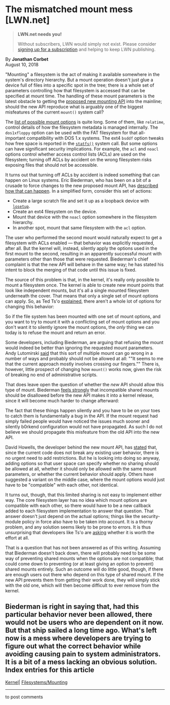 # The mismatched mount mess [LWN.net]

> **LWN.net needs you!**
> 
> Without subscribers, LWN would simply not exist. Please consider [signing up for a subscription](/Promo/nst-nag2/subscribe) and helping to keep LWN publishing. 

By **Jonathan Corbet**  
August 10, 2018 

"Mounting" a filesystem is the act of making it available somewhere in the system's directory hierarchy. But a mount operation doesn't just glue a device full of files into a specific spot in the tree; there is a whole set of parameters controlling how that filesystem is accessed that can be specified at mount time. The handling of these mount parameters is the latest obstacle to getting the [proposed new mounting API](/Articles/759499/) into the mainline; should the new API reproduce what is arguably one of the biggest misfeatures of the current `mount()` system call? 

The [list of possible mount options](http://man7.org/linux/man-pages/man8/mount.8.html#FILESYSTEM-INDEPENDENT_MOUNT_OPTIONS) is quite long. Some of them, like `relatime`, control details of how the filesystem metadata is managed internally. The `dos1xfloppy` option can be used with the FAT filesystem for that all-important compatibility with DOS 1.x systems. The ext4 `bsddf` option tweaks how free space is reported in the [`statfs()`](http://man7.org/linux/man-pages/man2/statfs.2.html) system call. But some options can have significant security implications. For example, the `acl` and `noacl` options control whether access control lists (ACLs) are used on the filesystem; turning off ACLs by accident on the wrong filesystem risks exposing files that should not be accessible. 

It turns out that turning off ACLs by accident is indeed something that can happen on Linux systems. Eric Biederman, who has been on a bit of a crusade to force changes to the new proposed mount API, has [described how that can happen](/ml/linux-kernel/87d0uqpba5.fsf@xmission.com/). In a simplified form, consider this set of actions: 

  * Create a large scratch file and set it up as a loopback device with [`losetup`](http://man7.org/linux/man-pages/man8/losetup.8.html). 
  * Create an ext4 filesystem on the device. 
  * Mount that device with the `noacl` option somewhere in the filesystem hierarchy. 
  * In another spot, mount that same filesystem with the `acl` option. 



The user who performed the second mount would naturally expect to get a filesystem with ACLs enabled — that behavior was explicitly requested, after all. But the kernel will, instead, silently apply the options used in the first mount to the second, resulting in an apparently successful mount with parameters other than those that were requested. Biederman's chief complaint is that the new API will behave in the same way; he has stated his intent to block the merging of that code until this issue is fixed. 

The source of this problem is that, in the kernel, it's really only possible to mount a filesystem once. The kernel is able to create new mount points that look like independent mounts, but it's all a single mounted filesystem underneath the cover. That means that only a single set of mount options can apply. So, as Ted Ts'o [explained](/ml/linux-kernel/20180810153902.GH21087@thunk.org/), there aren't a whole lot of options for changing this behavior: 

So if the file system has been mounted with one set of mount options, and you want to try to mount it with a conflicting set of mount options and you don't want it to silently ignore the mount options, the *only* thing we can today is to refuse the mount and return an error. 

Some developers, including Biederman, are arguing that refusing the mount would indeed be better than ignoring the requested mount parameters. Andy Lutomirski [said](/ml/linux-kernel/CALCETrXC8Z-q+PzzqMC-McA7UdmFubVcs2dVsT0Dt+GbSqjF5A@mail.gmail.com/) that this sort of multiple mount can go wrong in a number of ways and probably should not be allowed at all: ""It seems to me that the current approach mostly involves crossing our fingers."" There is, however, little prospect of changing how `mount()` works now, given the risk of breaking no end of administrative scripts. 

That does leave open the question of whether the _new_ API should allow this type of mount. Biederman [feels strongly](/ml/linux-kernel/87in4jwo6i.fsf@xmission.com/) that incompatible shared mounts should be disallowed before the new API makes it into a kernel release, since it will become much harder to change afterward: 

The fact that these things happen silently and you have to be on your toes to catch them is fundamentally a bug in the API. If the mount request had simply failed people would have noticed the issues much sooner and silently b0rkend configuration would not have propagated. As such I do not believe we should propagate this misfeature from the old API into the new API. 

David Howells, the developer behind the new mount API, has [stated](/ml/linux-kernel/22361.1533913891@warthog.procyon.org.uk) that, since the current code does not break any existing user behavior, there is no urgent need to add restrictions. But he is looking into doing so anyway, adding options so that user space can specify whether no sharing should be allowed at all, whether it should only be allowed with the same mount parameters, or whether the current behavior should apply. Others have suggested a variant on the middle case, where the mount options would just have to be "compatible" with each other, not identical. 

It turns out, though, that this limited sharing is not easy to implement either way. The core filesystem layer has no idea which mount options are compatible with each other, so there would have to be a new callback added to each filesystem implementation to answer that question. That answer doesn't just depend on the actual options; things like the security-module policy in force also have to be taken into account. It is a thorny problem, and any solution seems likely to be prone to errors. It is thus unsurprising that developers like Ts'o are [asking](/ml/linux-kernel/20180810161400.GA627@thunk.org/) whether it is worth the effort at all. 

That is a question that has not been answered as of this writing. Assuming that Biederman doesn't back down, there will probably need to be some way of preventing shared mounts when the options are not compatible; that could come down to preventing (or at least giving an option to prevent) shared mounts entirely. Such an outcome will do little good, though, if there are enough users out there who depend on this type of shared mount. If the new API prevents them from getting their work done, they will simply stick with the old one, which will then become difficult to ever remove from the kernel. 

Biederman is right in saying that, had this particular behavior never been allowed, there would not be users who are dependent on it now. But that ship sailed a long time ago. What's left now is a mess where developers are trying to figure out what the correct behavior while avoiding causing pain to system administrators. It is a bit of a mess lacking an obvious solution.  
Index entries for this article  
---  
[Kernel](/Kernel/Index)| [Filesystems/Mounting](/Kernel/Index#Filesystems-Mounting)  
  


* * *

to post comments 

